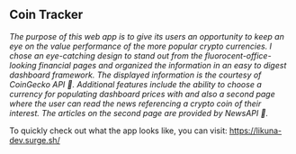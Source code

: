 ## Coin Tracker

*The purpose of this web app is to give its users an opportunity to keep an eye on the value performance of
the more popular crypto currencies. I chose an eye-catching design to stand out from the fluorocent-office-looking financial 
pages and organized the information in an easy to digest dashboard framework. The displayed information is the courtesy of 
CoinGecko API :lizard:. Additional features include the ability to choose a currency for populating dashboard prices with and also a second page where
the user can read the news referencing a crypto coin of their interest. The articles on the second page are provided by NewsAPI :newspaper:.*


To quickly check out what the app looks like, you can visit: https://likuna-dev.surge.sh/




